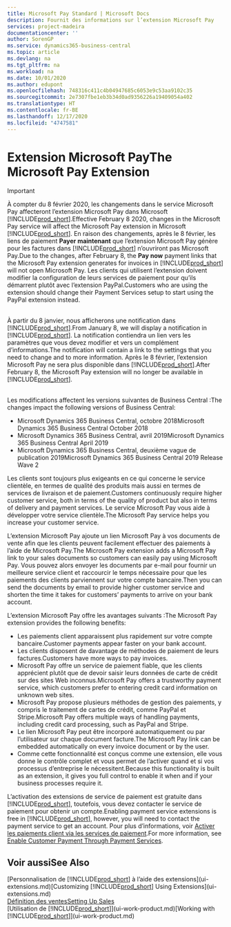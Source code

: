 ```yaml
---
title: Microsoft Pay Standard | Microsoft Docs
description: Fournit des informations sur l’extension Microsoft Pay
services: project-madeira
documentationcenter: ''
author: SorenGP
ms.service: dynamics365-business-central
ms.topic: article
ms.devlang: na
ms.tgt_pltfrm: na
ms.workload: na
ms.date: 10/01/2020
ms.author: edupont
ms.openlocfilehash: 748316c411c4b04947685c6053e9c53aa9102c35
ms.sourcegitcommit: 2e7307fbe1eb3b34d0ad9356226a19409054a402
ms.translationtype: HT
ms.contentlocale: fr-BE
ms.lasthandoff: 12/17/2020
ms.locfileid: "4747581"
---
```

# <a name="the-microsoft-pay-extension"></a><span data-ttu-id="2d000-103">Extension Microsoft Pay</span><span class="sxs-lookup"><span data-stu-id="2d000-103">The Microsoft Pay Extension</span></span>

> [!IMPORTANT]
> <span data-ttu-id="2d000-104">À compter du 8 février 2020, les changements dans le service Microsoft Pay affecteront l’extension Microsoft Pay dans Microsoft [!INCLUDE[prod_short](includes/prod_long.md)].</span><span class="sxs-lookup"><span data-stu-id="2d000-104">Effective February 8 2020, changes in the Microsoft Pay service will affect the Microsoft Pay extension in Microsoft [!INCLUDE[prod_short](includes/prod_long.md)].</span></span> <span data-ttu-id="2d000-105">En raison des changements, après le 8 février, les liens de paiement **Payer maintenant** que l’extension Microsoft Pay génère pour les factures dans [!INCLUDE[prod_short](includes/prod_short.md)] n’ouvriront pas Microsoft Pay.</span><span class="sxs-lookup"><span data-stu-id="2d000-105">Due to the changes, after February 8, the **Pay now** payment links that the Microsoft Pay extension generates for invoices in [!INCLUDE[prod_short](includes/prod_short.md)] will not open Microsoft Pay.</span></span> <span data-ttu-id="2d000-106">Les clients qui utilisent l’extension doivent modifier la configuration de leurs services de paiement pour qu’ils démarrent plutôt avec l’extension PayPal.</span><span class="sxs-lookup"><span data-stu-id="2d000-106">Customers who are using the extension should change their Payment Services setup to start using the PayPal extension instead.</span></span><br /></br>
>
> <span data-ttu-id="2d000-107">À partir du 8 janvier, nous afficherons une notification dans [!INCLUDE[prod_short](includes/prod_short.md)].</span><span class="sxs-lookup"><span data-stu-id="2d000-107">From January 8, we will display a notification in [!INCLUDE[prod_short](includes/prod_short.md)].</span></span> <span data-ttu-id="2d000-108">La notification contiendra un lien vers les paramètres que vous devez modifier et vers un complément d’informations.</span><span class="sxs-lookup"><span data-stu-id="2d000-108">The notification will contain a link to the settings that you need to change and to more information.</span></span> <span data-ttu-id="2d000-109">Après le 8 février, l’extension Microsoft Pay ne sera plus disponible dans [!INCLUDE[prod_short](includes/prod_short.md)].</span><span class="sxs-lookup"><span data-stu-id="2d000-109">After February 8, the Microsoft Pay extension will no longer be available in [!INCLUDE[prod_short](includes/prod_short.md)].</span></span><br /></br>
>
> <span data-ttu-id="2d000-110">Les modifications affectent les versions suivantes de Business Central :</span><span class="sxs-lookup"><span data-stu-id="2d000-110">The changes impact the following versions of Business Central:</span></span>
> - <span data-ttu-id="2d000-111">Microsoft Dynamics 365 Business Central, octobre 2018</span><span class="sxs-lookup"><span data-stu-id="2d000-111">Microsoft Dynamics 365 Business Central October 2018</span></span>
> - <span data-ttu-id="2d000-112">Microsoft Dynamics 365 Business Central, avril 2019</span><span class="sxs-lookup"><span data-stu-id="2d000-112">Microsoft Dynamics 365 Business Central April 2019</span></span>
> - <span data-ttu-id="2d000-113">Microsoft Dynamics 365 Business Central, deuxième vague de publication 2019</span><span class="sxs-lookup"><span data-stu-id="2d000-113">Microsoft Dynamics 365 Business Central 2019 Release Wave 2</span></span>

<span data-ttu-id="2d000-114">Les clients sont toujours plus exigeants en ce qui concerne le service clientèle, en termes de qualité des produits mais aussi en termes de services de livraison et de paiement.</span><span class="sxs-lookup"><span data-stu-id="2d000-114">Customers continuously require higher customer service, both in terms of the quality of product but also in terms of delivery and payment services.</span></span> <span data-ttu-id="2d000-115">Le service Microsoft Pay vous aide à développer votre service clientèle.</span><span class="sxs-lookup"><span data-stu-id="2d000-115">The Microsoft Pay service helps you increase your customer service.</span></span>

<span data-ttu-id="2d000-116">L’extension Microsoft Pay ajoute un lien Microsoft Pay à vos documents de vente afin que les clients peuvent facilement effectuer des paiements à l’aide de Microsoft Pay.</span><span class="sxs-lookup"><span data-stu-id="2d000-116">The Microsoft Pay extension adds a Microsoft Pay link to your sales documents so customers can easily pay using Microsoft Pay.</span></span> <span data-ttu-id="2d000-117">Vous pouvez alors envoyer les documents par e-mail pour fournir un meilleure service client et raccourcir le temps nécessaire pour que les paiements des clients parviennent sur votre compte bancaire.</span><span class="sxs-lookup"><span data-stu-id="2d000-117">Then you can send the documents by email to provide higher customer service and shorten the time it takes for customers’ payments to arrive on your bank account.</span></span>

<span data-ttu-id="2d000-118">L’extension Microsoft Pay offre les avantages suivants :</span><span class="sxs-lookup"><span data-stu-id="2d000-118">The Microsoft Pay extension provides the following benefits:</span></span>
- <span data-ttu-id="2d000-119">Les paiements client apparaissent plus rapidement sur votre compte bancaire.</span><span class="sxs-lookup"><span data-stu-id="2d000-119">Customer payments appear faster on your bank account.</span></span>
- <span data-ttu-id="2d000-120">Les clients disposent de davantage de méthodes de paiement de leurs factures.</span><span class="sxs-lookup"><span data-stu-id="2d000-120">Customers have more ways to pay invoices.</span></span>
- <span data-ttu-id="2d000-121">Microsoft Pay offre un service de paiement fiable, que les clients apprécient plutôt que de devoir saisir leurs données de carte de crédit sur des sites Web inconnus.</span><span class="sxs-lookup"><span data-stu-id="2d000-121">Microsoft Pay offers a trustworthy payment service, which customers prefer to entering credit card information on unknown web sites.</span></span>
- <span data-ttu-id="2d000-122">Microsoft Pay propose plusieurs méthodes de gestion des paiements, y compris le traitement de cartes de crédit, comme PayPal et Stripe.</span><span class="sxs-lookup"><span data-stu-id="2d000-122">Microsoft Pay offers multiple ways of handling payments, including credit card processing, such as PayPal and Stripe.</span></span>
- <span data-ttu-id="2d000-123">Le lien Microsoft Pay peut être incorporé automatiquement ou par l’utilisateur sur chaque document facture.</span><span class="sxs-lookup"><span data-stu-id="2d000-123">The Microsoft Pay link can be embedded automatically on every invoice document or by the user.</span></span>
- <span data-ttu-id="2d000-124">Comme cette fonctionnalité est conçus comme une extension, elle vous donne le contrôle complet et vous permet de l’activer quand et si vos processus d’entreprise le nécessitent.</span><span class="sxs-lookup"><span data-stu-id="2d000-124">Because this functionality is built as an extension, it gives you full control to enable it when and if your business processes require it.</span></span>

<span data-ttu-id="2d000-125">L’activation des extensions de service de paiement est gratuite dans [!INCLUDE[prod_short](includes/prod_short.md)], toutefois, vous devez contacter le service de paiement pour obtenir un compte.</span><span class="sxs-lookup"><span data-stu-id="2d000-125">Enabling payment service extensions is free in [!INCLUDE[prod_short](includes/prod_short.md)], however, you will need to contact the payment service to get an account.</span></span> <span data-ttu-id="2d000-126">Pour plus d’informations, voir [Activer les paiements client via les services de paiement](sales-how-enable-payment-service-extensions.md).</span><span class="sxs-lookup"><span data-stu-id="2d000-126">For more information, see [Enable Customer Payment Through Payment Services](sales-how-enable-payment-service-extensions.md).</span></span>

## <a name="see-also"></a><span data-ttu-id="2d000-127">Voir aussi</span><span class="sxs-lookup"><span data-stu-id="2d000-127">See Also</span></span>
<span data-ttu-id="2d000-128">[Personnalisation de [!INCLUDE[prod_short](includes/prod_short.md)] à l’aide des extensions](ui-extensions.md)</span><span class="sxs-lookup"><span data-stu-id="2d000-128">[Customizing [!INCLUDE[prod_short](includes/prod_short.md)] Using Extensions](ui-extensions.md)</span></span>  
[<span data-ttu-id="2d000-129">Définition des ventes</span><span class="sxs-lookup"><span data-stu-id="2d000-129">Setting Up Sales</span></span>](sales-setup-sales.md)  
<span data-ttu-id="2d000-130">[Utilisation de [!INCLUDE[prod_short](includes/prod_short.md)]](ui-work-product.md)</span><span class="sxs-lookup"><span data-stu-id="2d000-130">[Working with [!INCLUDE[prod_short](includes/prod_short.md)]](ui-work-product.md)</span></span>
